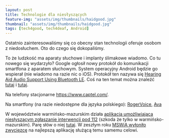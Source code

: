 ```yaml
---
layout: post
title: Technologie dla niesłyszących
feature-img: "assets/img/thumbnails/haidgood.jpg"
thumbnail: "assets/img/thumbnails/haidgood.jpg"
tags: [tech4good, tech4deaf, Android]
---
```

Ostatnio zainteresowaliśmy się co obecny stan technologii oferuje osobom z niedosłuchem. Oto do czego się dokopaliśmy.

To że ludzkość ma aparaty słuchowe i implanty ślimakowe wiadomo. Co tu nowego się wydarzyło? Google ogłosił nowy protokół do komunikacji smartfona z aparatem słuchowym. System operacyjny Android będzie go wspierał (nie wiadomo na razie nic o iOS). Protokół ten nazywa się [Hearing Aid Audio Support Using Bluetooth LE](https://source.android.com/devices/bluetooth/asha). Coś na ten temat można znaleźć [tutaj](https://www.hearingaidknow.com/made-for-android-coming-next-year) i [tutaj](https://www.theverge.com/circuitbreaker/2018/8/16/17701902/google-native-hearing-aid-support-android-gn-hearing).

Na telefony stacjonarne https://www.captel.com/.

Na smartfony (na razie niedostępne dla języka polskiego): [RogerVoice](https://rogervoice.com/en/), [Ava](https://www.ava.me/)

W województwie warmińsko-mazurskim działa [aplikacja umożliwiająca niesłyszącym zgłaszanie interwencji pod 112](https://play.google.com/store/apps/details?id=pl.sprint.deafhelp&hl=pl) (szkoda że tylko w warmińsko-mazurskim). Parę słów o niej [tutaj](https://www.facebook.com/TVP3Olsztyn/videos/1059346107528628/). W zeszłym roku [MSWiA wyłoniło zwycięzcę](https://www.mswia.gov.pl/pl/aktualnosci/15742,Konkurs-na-aplikacje-mobilna-do-wysylania-zgloszen-alarmowych.html) na najlepszą aplikację służącą temu samemu celowi.
